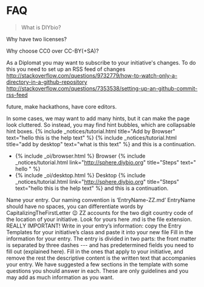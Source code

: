 # FAQ
>What is DIYbio?

Why have two licenses?

Why choose CC0 over CC-BY(+SA)?

As a Diplomat you may want to subscribe to your initiative's changes. To do this you need to set up an RSS feed of changes
http://stackoverflow.com/questions/9732779/how-to-watch-only-a-directory-in-a-github-repository
http://stackoverflow.com/questions/7353538/setting-up-an-github-commit-rss-feed


future, make hackathons, have core editors.

In some cases, we may want to add many hints, but it can make the page look cluttered. So instead, you may find hint bubbles, which are collapsable hint boxes. {% include _notices/tutorial.html title="Add by Browser" text="hello this is the help text" %}
{% include _notices/tutorial.html title="add by desktop" text="what is this text" %} and this is a continuation.


- {% include _oi/browser.html %} Browser {% include _notices/tutorial.html link="http://sphere.diybio.org" title="Steps" text=" hello " %}
- {% include _oi/desktop.html %} Desktop {% include _notices/tutorial.html link="http://sphere.diybio.org" title="Steps" text="hello this is the help text" %} and this is a continuation.


Name your entry. Our naming convention is ‘EntryName-ZZ.md’
EntryName should have no spaces, you can differentiate words by CapitalizingTheFirstLetter :wink:
ZZ accounts for the two digit country code of the location of your initiative. Look for yours here
.md is the file extension. REALLY IMPORTANT!
Write in your entry’s information: copy the Entry Templates for your initiative’s class and paste it into your new file
Fill in the information for your entry. The entry is divided in two parts:
the front matter is separated by three dashes --- and has predetermined fields you need to fill out (explained here). Fill in the ones that apply to your initiative, and remove the rest
the descriptive content is the written text that accompanies your entry. We have suggested a few sections in the template with some questions you should answer in each. These are only guidelines and you may add as much information as you want.
